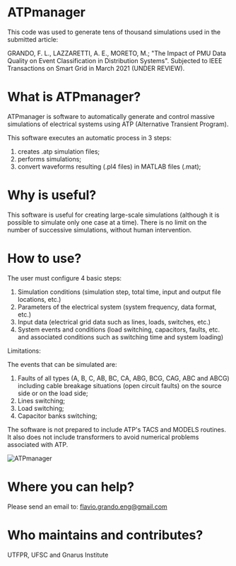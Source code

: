 # ATPmanager
This code was used to generate tens of thousand simulations used in the submitted article:

GRANDO, F. L., LAZZARETTI, A. E., MORETO, M.; "The Impact of PMU Data Quality on Event Classification in Distribution Systems". Subjected to IEEE Transactions on Smart Grid in March 2021 (UNDER REVIEW).


# What is ATPmanager?

ATPmanager is software to automatically generate and control massive simulations of electrical systems using ATP (Alternative Transient Program). 

This software executes an automatic process in 3 steps: 
1) creates .atp simulation files;
2) performs simulations;
3) convert waveforms resulting (.pl4 files) in MATLAB files (.mat);

# Why is useful?
This software is useful for creating large-scale simulations (although it is possible to simulate only one case at a time). There is no limit on the number of successive simulations, without human intervention.

# How to use?

The user must configure 4 basic steps:
1) Simulation conditions (simulation step, total time, input and output file locations, etc.)
2) Parameters of the electrical system (system frequency, data format, etc.)
3) Input data (electrical grid data such as lines, loads, switches, etc.)
4) System events and conditions (load switching, capacitors, faults, etc. and associated conditions such as switching time and system loading)

Limitations:

The events that can be simulated are:
1) Faults of all types (A, B, C, AB, BC, CA, ABG, BCG, CAG, ABC and ABCG) including cable breakage situations (open circuit faults) on the source side or on the load side;
2) Lines switching;
3) Load switching;
4) Capacitor banks switching;

The software is not prepared to include ATP's TACS and MODELS routines. It also does not include transformers to avoid numerical problems associated with ATP.


![ATPmanager](https://user-images.githubusercontent.com/16105418/110058746-af295580-7d41-11eb-9f2e-e4aefb129b85.jpg)




# Where you can help?
Please send an email to: flavio.grando.eng@gmail.com

# Who maintains and contributes?
UTFPR, UFSC and Gnarus Institute
